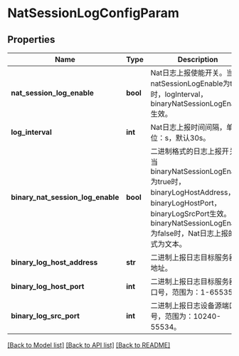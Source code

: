 # NatSessionLogConfigParam

## Properties
Name | Type | Description | Notes
------------ | ------------- | ------------- | -------------
**nat_session_log_enable** | **bool** | Nat日志上报使能开关。当natSessionLogEnable为true时，logInterval，binaryNatSessionLogEnable生效。 | [optional] 
**log_interval** | **int** | Nat日志上报时间间隔，单位：s，默认30s。 | [optional] 
**binary_nat_session_log_enable** | **bool** | 二进制格式的日志上报开关。当binaryNatSessionLogEnable为true时，binaryLogHostAddress，binaryLogHostPort，binaryLogSrcPort生效。当binaryNatSessionLogEnable为false时，Nat日志上报的格式为文本。 | [optional] 
**binary_log_host_address** | **str** | 二进制上报日志目标服务器IP地址。 | [optional] 
**binary_log_host_port** | **int** | 二进制上报日志目标服务器端口号，范围为：1-65535。 | [optional] 
**binary_log_src_port** | **int** | 二进制上报日志设备源端口号，范围为：10240-55534。 | [optional] 

[[Back to Model list]](../README.md#documentation-for-models) [[Back to API list]](../README.md#documentation-for-api-endpoints) [[Back to README]](../README.md)


